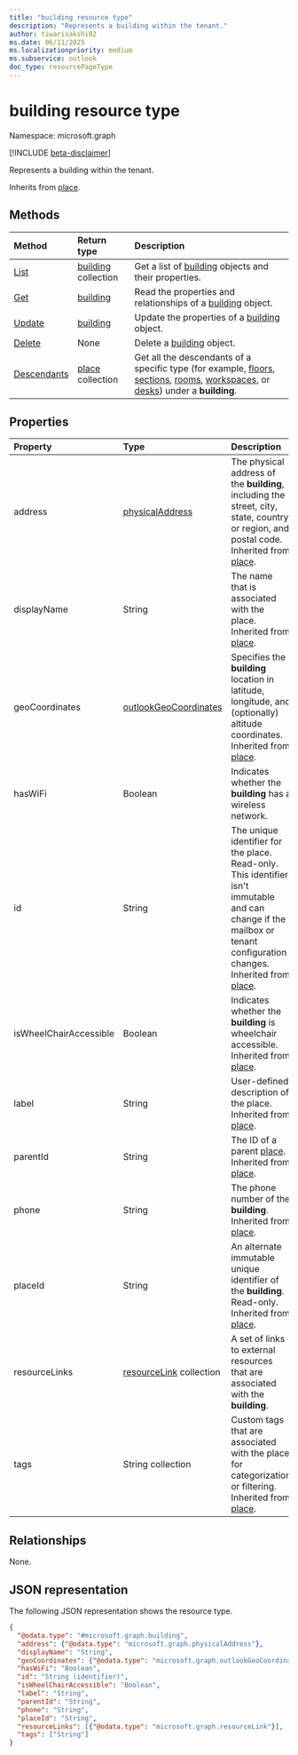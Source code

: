 ```yaml
---
title: "building resource type"
description: "Represents a building within the tenant."
author: tiwarisakshi02
ms.date: 06/11/2025
ms.localizationpriority: medium
ms.subservice: outlook
doc_type: resourcePageType
---
```


# building resource type

Namespace: microsoft.graph

[!INCLUDE [beta-disclaimer](../../includes/beta-disclaimer.md)]

Represents a building within the tenant.

Inherits from [place](./place.md).

## Methods
|Method|Return type|Description|
|:---|:---|:---|
|[List](../api/building-list.md)|[building](./building.md) collection|Get a list of [building](../resources/building.md) objects and their properties.|
|[Get](../api/building-get.md)|[building](./building.md)|Read the properties and relationships of a [building](../resources/building.md) object.|
|[Update](../api/building-update.md)|[building](./building.md)|Update the properties of a [building](../resources/building.md) object.|
|[Delete](../api/building-delete.md)|None|Delete a [building](../resources/building.md) object.|
|[Descendants](../api/building-descendants.md)|[place](./place.md) collection|Get all the descendants of a specific type (for example, [floors](./floor.md), [sections](./section.md), [rooms](./room.md), [workspaces](./workspace.md), or [desks](./desk.md)) under a **building**.|

## Properties
|Property|Type|Description|
|:---|:---|:---|
|address|[physicalAddress](./physicaladdress.md)|The physical address of the **building**, including the street, city, state, country or region, and postal code. Inherited from [place](./place.md). |
|displayName|String|The name that is associated with the place. Inherited from [place](./place.md). |
|geoCoordinates|[outlookGeoCoordinates](./outlookgeocoordinates.md)|Specifies the **building** location in latitude, longitude, and (optionally) altitude coordinates. Inherited from [place](./place.md). |
|hasWiFi|Boolean|Indicates whether the **building** has a wireless network. |
|id|String|The unique identifier for the place. Read-only. This identifier isn't immutable and can change if the mailbox or tenant configuration changes. Inherited from [place](./place.md).|
|isWheelChairAccessible|Boolean|Indicates whether the **building** is wheelchair accessible. Inherited from [place](./place.md). |
|label |String |User-defined description of the place. Inherited from [place](./place.md). |
|parentId|String|The ID of a parent [place](../resources/place.md). Inherited from [place](./place.md).|
|phone|String|The phone number of the **building**. Inherited from [place](./place.md). |
|placeId|String|An alternate immutable unique identifier of the **building**. Read-only. Inherited from [place](./place.md). |
|resourceLinks|[resourceLink](./resourcelink.md) collection|A set of links to external resources that are associated with the **building**. |
|tags|String collection|Custom tags that are associated with the place for categorization or filtering. Inherited from [place](./place.md). |

## Relationships
None.

## JSON representation
The following JSON representation shows the resource type.
<!-- {
  "blockType": "resource",
  "keyProperty": "id",
  "@odata.type": "microsoft.graph.building",
  "baseType": "microsoft.graph.place",
  "openType": false
}
-->
``` json
{
  "@odata.type": "#microsoft.graph.building",
  "address": {"@odata.type": "microsoft.graph.physicalAddress"},
  "displayName": "String",
  "geoCoordinates": {"@odata.type": "microsoft.graph.outlookGeoCoordinates"},
  "hasWiFi": "Boolean",
  "id": "String (identifier)",
  "isWheelChairAccessible": "Boolean",
  "label": "String",
  "parentId": "String",
  "phone": "String",
  "placeId": "String",
  "resourceLinks": [{"@odata.type": "microsoft.graph.resourceLink"}],
  "tags": ["String"]
}
```

